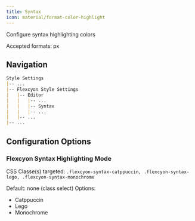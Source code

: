 ```yaml
---
title: Syntax
icon: material/format-color-highlight
---
```


Configure syntax highlighting colors

Accepted formats: px

## Navigation

```md
Style Settings
|-- ...
|-- Flexcyon Style Settings
|   |-- Editor
|   |   |-- ...
|   |   |-- Syntax
|   |   |-- ...
|   |-- ...
|-- ...
```

## Configuration Options

### Flexcyon Syntax Highlighting Mode

CSS Classe(s) targeted: `.flexcyon-syntax-catppuccin,
.flexcyon-syntax-lego, .flexcyon-syntax-monochrome`

Default: none (class select)
Options:

- Catppuccin
- Lego
- Monochrome

